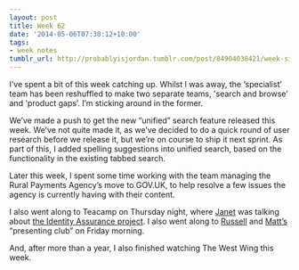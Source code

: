 ```yaml
---
layout: post
title: Week 62
date: '2014-05-06T07:30:12+10:00'
tags:
- week notes
tumblr_url: http://probablyisjordan.tumblr.com/post/84904038421/week-sixty-two
---
```

<p>I&rsquo;ve spent a bit of this week catching up. Whilst I was away, the &lsquo;specialist&rsquo; team has been reshuffled to make two separate teams, 'search and browse&rsquo; and 'product gaps&rsquo;. I&rsquo;m sticking around in the former.</p>

<p>We&rsquo;ve made a push to get the new &ldquo;unified&rdquo; search feature released this week. We&rsquo;ve not quite made it, as we&rsquo;ve decided to do a quick round of user research before we release it, but we&rsquo;re on course to ship it next sprint. As part of this, I added spelling suggestions into unified search, based on the functionality in the existing tabbed search.</p>

<p>Later this week, I spent some time working with the team managing the Rural Payments Agency&rsquo;s move to GOV.UK, to help resolve a few issues the agency is currently having with their content.</p>

<p>I also went along to Teacamp on Thursday night, where <a href="https://twitter.com/JanetHughes">Janet</a> was talking about <a href="https://identityassurance.blog.gov.uk/">the Identity Assurance project</a>. I also went along to <a href="https://twitter.com/undermanager">Russell</a> and <a href="https://twitter.com/mattsheret">Matt&rsquo;s</a> &ldquo;presenting club&rdquo; on Friday morning.</p>

<p>And, after more than a year, I also finished watching The West Wing this week.</p>
